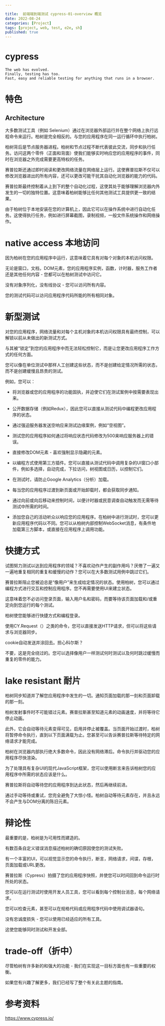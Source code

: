 ```yaml
---

title:  前端端到端测试 cypress-01-overview 概览
date: 2022-08-24
categories: [Project]
tags: [project, web, test, e2e, sh]
published: true
---
```


# cypress

```
The web has evolved.
Finally, testing has too.
Fast, easy and reliable testing for anything that runs in a browser.
```

# 特色

## Architecture

大多数测试工具（例如 Selenium）通过在浏览器外部运行并在整个网络上执行远程命令来运行。柏树是完全相反的。与您的应用程序在同一运行循环中执行柏树。

柏树背后是节点服务器进程。柏树和节点过程不断代表彼此交流，同步和执行任务。访问这两个零件（正面和背面）使我们能够实时响应您的应用程序的事件，同时在浏览器之外完成需要更高特权的任务。

赛普拉斯还通过即时阅读和更改网络流量在网络层上运行。这使赛普拉斯不仅可以修改浏览器进出的所有内容，还可以更改可能干扰其自动化浏览器的能力的代码。

赛普拉斯最终控制着从上到下的整个自动化过程，这使其处于能够理解浏览器内外发生的一切的独特位置。这意味着柏树能够比任何其他测试工具提供更一致的结果。

由于柏树位于本地安装在您的计算机上，因此它可以在操作系统中进行自动化任务。这使得执行任务，例如进行屏幕截图，录制视频，一般文件系统操作和网络操作。

# native access 本地访问

因为柏树在您的应用程序中运行，这意味着它具有对每个对象的本机访问权限。 

无论是窗口，文档，DOM元素，您的应用程序实例，函数，计时器，服务工作者还是其他任何内容 - 您都可以在柏树测试中访问它。 

没有对象序列化，没有线协议 - 您可以访问所有内容。 

您的测试代码可以访问应用程序代码所能的所有相同对象。

# 新型测试

对您的应用程序，网络流量和对每个主机对象的本机访问权限具有最终控制，可以解锁以前从未做出的新测试方式。

与其被“锁定”到您的应用程序中而无法轻松控制它，而是让您更改应用程序工作方式的任何方面。

您可以像在单位测试中那样人工创建这些状态，而不是创建给定情况所需的状态，而不是创建缓慢且昂贵的测试。

例如，您可以：

- 将浏览器或您的应用程序的功能固执，并迫使它们在测试案例中按需要表现出来。

- 公开数据存储（例如Redux），因此您可以直接从测试代码中编程更改应用程序的状态。

- 通过强迫服务器发送空响应来测试边缘案例，例如“空视图”。

- 测试您的应用程序如何通过将响应状态代码修改为500来响应服务器上的错误。

- 直接修改DOM元素 - 喜欢强制显示隐藏的元素。

- 以编程方式使用第三方插件。您可以直接从测试代码中调用复杂的UI窗口小部件，例如多选择，自动完成，下拉访问，树视图或日历，以控制它们。

- 在测试时，请防止Google Analytics（分析）加载。

- 每当您的应用程序过渡到新页面或开始卸载时，都会获取同步通知。

- 通过向前或向后移动来控制时间，以便计时器或民意调查自动触发而无需等待测试中所需的时间。

- 添加您自己的活动听众以响应您的应用程序。在柏树中进行测试时，您可以更新应用程序代码以不同。您可以从柏树内部控制WebSocket消息，有条件地加载第三方脚本，或直接在应用程序上调用功能。

# 快捷方式

试图努力测试以达到应用程序的领域？不喜欢动作产生的副作用吗？厌倦了一遍又一遍地重复相同的重复和缓慢的动作？您可以在大多数测试用例中跳过它们。

赛普拉斯阻止您被迫总是“像用户”来生成给定情况的状态。使用柏树，您可以通过编程方式进行交互和控制应用程序。您不再需要使用UI来建立状态。

这意味着您不必访问登录页面，输入用户名和密码，而要等待该页面加载和/或重定向到您运行的每个测试。

柏树使您能够进行快捷方式和编程登录。

使用CY.Request（）之类的命令，您可以直接发送HTTP请求，但可以将这些请求与浏览器同步。 

cookie自动发送并涂回去。担心科尔斯？

不要，这是完全绕过的。您可以选择像用户一样测试何时测试以及何时跳过缓慢而重复的零件的能力。

# lake resistant 耐片

柏树同步知道并了解您应用程序中发生的一切。通知页面加载的那一刻和页面卸载的那一刻。

柏树发射事件时不可能错过元素。赛普拉斯甚至知道元素的动画速度，并将等待它停止动画。

此外，它会自动等待元素变得可见，启用并停止被覆盖。当页面开始过渡时，柏树将暂停命令执行，直到以下页面满载为止。您甚至可以告诉赛普拉斯等待特定的网络请求才能完成。

柏树在浏览器内部执行绝大多数命令，因此没有网络滞后。命令执行并驱动您的应用程序尽快渲染。

为了处理具有复杂UI的现代JavaScript框架，您可以使用断言来告诉柏树您的应用程序中所需的状态应该是什么。

赛普拉斯将自动等待您的应用程序到达此状态，然后再继续前进。

通过手动等待或重试，您完全避免了大惊小怪。柏树自动等待元素存在，并且永远不会产生与DOM分离的陈旧元素。

# 辩论性

最重要的是，柏树是为可用性而建造的。

有数百条自定义错误消息描述柏树的确切原因使您的测试失败。

有一个丰富的UI，可以视觉显示您的命令执行，断言，网络请求，间谍，存根，页面加载或URL更改。

赛普拉斯（Cypress）拍摄了您的应用程序快照，并使您可以时间回到命令运行时所处的状态。

您可以在运行测试时使用开发人员工具，您可以看到每个控制台消息，每个网络请求。 

您可以检查元素，甚至可以在规格代码或应用程序代码中使用调试器语句。 

没有忠诚度损失 - 您可以使用已经适应的所有工具。 

这使您能够同时测试和开发全部。

# trade-off（折中）

尽管柏树有许多新的和强大的功能 - 我们在实现这一目标方面也有一些重要的权衡。

如果您有兴趣了解更多，我们已经写了整个有关此主题的指南。

# 参考资料

https://www.cypress.io/

